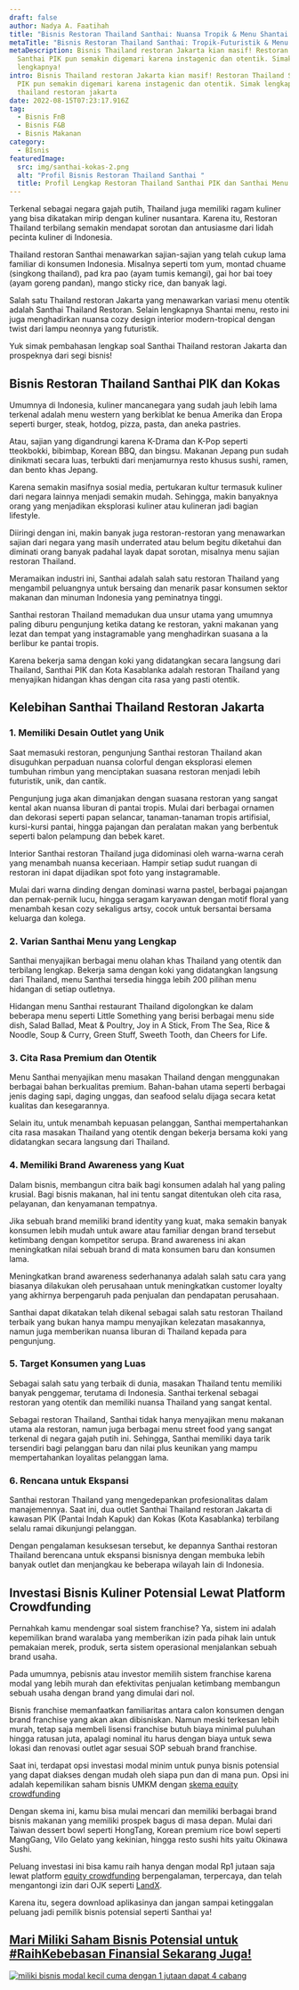 ```yaml
---
draft: false
author: Nadya A. Faatihah
title: "Bisnis Restoran Thailand Santhai: Nuansa Tropik & Menu Shantai Otentik"
metaTitle: "Bisnis Restoran Thailand Santhai: Tropik-Futuristik & Menu Otentik! "
metaDescription: Bisnis Thailand restoran Jakarta kian masif! Restoran Thailand
  Santhai PIK pun semakin digemari karena instagenic dan otentik. Simak
  lengkapnya!
intro: Bisnis Thailand restoran Jakarta kian masif! Restoran Thailand Santhai
  PIK pun semakin digemari karena instagenic dan otentik. Simak lengkapnya!
  thailand restoran jakarta
date: 2022-08-15T07:23:17.916Z
tag:
  - Bisnis FnB
  - Bisnis F&B
  - Bisnis Makanan
category:
  - BIsnis
featuredImage:
  src: img/santhai-kokas-2.png
  alt: "Profil Bisnis Restoran Thailand Santhai "
  title: Profil Lengkap Restoran Thailand Santhai PIK dan Santhai Menu
---
```

<!--StartFragment-->

Terkenal sebagai negara gajah putih, Thailand juga memiliki ragam kuliner yang bisa dikatakan mirip dengan kuliner nusantara. Karena itu, Restoran Thailand terbilang semakin mendapat sorotan dan antusiasme dari lidah pecinta kuliner di Indonesia.

Thailand restoran Santhai menawarkan sajian-sajian yang telah cukup lama familiar di konsumen Indonesia. Misalnya seperti tom yum, montad chuame (singkong thailand), pad kra pao (ayam tumis kemangi), gai hor bai toey (ayam goreng pandan), mango sticky rice, dan banyak lagi.

Salah satu Thailand restoran Jakarta yang menawarkan variasi menu otentik adalah Santhai Thailand Restoran. Selain lengkapnya Shantai menu, resto ini juga menghadirkan nuansa cozy design interior modern-tropical dengan twist dari lampu neonnya yang futuristik.

Yuk simak pembahasan lengkap soal Santhai Thailand restoran Jakarta dan prospeknya dari segi bisnis!

## Bisnis Restoran Thailand Santhai PIK dan Kokas 

Umumnya di Indonesia, kuliner mancanegara yang sudah jauh lebih lama terkenal adalah menu western yang berkiblat ke benua Amerika dan Eropa seperti burger, steak, hotdog, pizza, pasta, dan aneka pastries. 

Atau, sajian yang digandrungi karena K-Drama dan K-Pop seperti tteokbokki, bibimbap, Korean BBQ, dan bingsu. Makanan Jepang pun sudah dinikmati secara luas, terbukti dari menjamurnya resto khusus sushi, ramen, dan bento khas Jepang. 

Karena semakin masifnya sosial media, pertukaran kultur termasuk kuliner dari negara lainnya menjadi semakin mudah. Sehingga, makin banyaknya orang yang menjadikan eksplorasi kuliner atau kulineran jadi bagian lifestyle.

Diiringi dengan ini, makin banyak juga restoran-restoran yang menawarkan sajian dari negara yang masih underrated atau belum begitu diketahui dan diminati orang banyak padahal layak dapat sorotan, misalnya menu sajian restoran Thailand.

Meramaikan industri ini, Santhai adalah salah satu restoran Thailand yang mengambil peluangnya untuk bersaing dan menarik pasar konsumen sektor makanan dan minuman Indonesia yang peminatnya tinggi. 

Santhai restoran Thailand memadukan dua unsur utama yang umumnya paling diburu pengunjung ketika datang ke restoran, yakni makanan yang lezat dan tempat yang instagramable yang menghadirkan suasana a la berlibur ke pantai tropis. 

Karena bekerja sama dengan koki yang didatangkan secara langsung dari Thailand, Santhai PIK dan Kota Kasablanka adalah restoran Thailand yang menyajikan hidangan khas dengan cita rasa yang pasti otentik. 

## Kelebihan Santhai Thailand Restoran Jakarta

### 1. Memiliki Desain Outlet yang Unik

Saat memasuki restoran, pengunjung Santhai restoran Thailand akan disuguhkan perpaduan nuansa colorful dengan eksplorasi elemen tumbuhan rimbun yang menciptakan suasana restoran menjadi lebih futuristik, unik, dan cantik. 

Pengunjung juga akan dimanjakan dengan suasana restoran yang sangat kental akan nuansa liburan di pantai tropis. Mulai dari berbagai ornamen dan dekorasi seperti papan selancar, tanaman-tanaman tropis artifisial, kursi-kursi pantai, hingga pajangan dan peralatan makan yang berbentuk seperti balon pelampung dan bebek karet. 

Interior Santhai restoran Thailand juga didominasi oleh warna-warna cerah yang menambah nuansa keceriaan. Hampir setiap sudut ruangan di restoran ini dapat dijadikan spot foto yang instagramable. 

Mulai dari warna dinding dengan dominasi warna pastel, berbagai pajangan dan pernak-pernik lucu, hingga seragam karyawan dengan motif floral yang menambah kesan cozy sekaligus artsy, cocok untuk bersantai bersama keluarga dan kolega.

### 2. Varian Santhai Menu yang Lengkap

Santhai menyajikan berbagai menu olahan khas Thailand yang otentik dan terbilang lengkap. Bekerja sama dengan koki yang didatangkan langsung dari Thailand, menu Santhai tersedia hingga lebih 200 pilihan menu hidangan di setiap outletnya.

Hidangan menu Santhai restaurant Thailand digolongkan ke dalam beberapa menu seperti Little Something yang berisi berbagai menu side dish, Salad Ballad, Meat & Poultry, Joy in A Stick, From The Sea, Rice & Noodle, Soup & Curry, Green Stuff, Sweeth Tooth, dan Cheers for Life.

### 3. Cita Rasa Premium dan Otentik 

Menu Santhai menyajikan menu masakan Thailand dengan menggunakan berbagai bahan berkualitas premium. Bahan-bahan utama seperti berbagai jenis daging sapi, daging unggas, dan seafood selalu dijaga secara ketat kualitas dan kesegarannya. 

Selain itu, untuk menambah kepuasan pelanggan, Santhai mempertahankan cita rasa masakan Thailand yang otentik dengan bekerja bersama koki yang didatangkan secara langsung dari Thailand. 

### 4. Memiliki Brand Awareness yang Kuat

Dalam bisnis, membangun citra baik bagi konsumen adalah hal yang paling krusial. Bagi bisnis makanan, hal ini tentu sangat ditentukan oleh cita rasa, pelayanan, dan kenyamanan tempatnya. 

Jika sebuah brand memiliki brand identity yang kuat, maka semakin banyak konsumen lebih mudah untuk aware atau familiar dengan brand tersebut ketimbang dengan kompetitor serupa. Brand awareness ini akan meningkatkan nilai sebuah brand di mata konsumen baru dan konsumen lama.

Meningkatkan brand awareness sederhananya adalah salah satu cara yang biasanya dilakukan oleh perusahaan untuk meningkatkan customer loyalty yang akhirnya berpengaruh pada penjualan dan pendapatan perusahaan.

Santhai dapat dikatakan telah dikenal sebagai salah satu restoran Thailand terbaik yang bukan hanya mampu menyajikan kelezatan masakannya, namun juga memberikan nuansa liburan di Thailand kepada para pengunjung. 

### 5. Target Konsumen yang Luas

Sebagai salah satu yang terbaik di dunia, masakan Thailand tentu memiliki banyak penggemar, terutama di Indonesia. Santhai terkenal sebagai restoran yang otentik dan memiliki nuansa Thailand yang sangat kental. 

Sebagai restoran Thailand, Santhai tidak hanya menyajikan menu makanan utama ala restoran, namun juga berbagai menu street food yang sangat terkenal di negara gajah putih ini. Sehingga, Santhai memiliki daya tarik tersendiri bagi pelanggan baru dan nilai plus keunikan yang mampu mempertahankan loyalitas pelanggan lama.

### 6. Rencana untuk Ekspansi

Santhai restoran Thailand yang mengedepankan profesionalitas dalam manajemennya. Saat ini, dua outlet Santhai Thailand restoran Jakarta di kawasan PIK (Pantai Indah Kapuk) dan Kokas (Kota Kasablanka) terbilang selalu ramai dikunjungi pelanggan. 

Dengan pengalaman kesuksesan tersebut, ke depannya Santhai restoran Thailand berencana untuk ekspansi bisnisnya dengan membuka lebih banyak outlet dan menjangkau ke beberapa wilayah lain di Indonesia.

## Investasi Bisnis Kuliner Potensial Lewat Platform Crowdfunding 

Pernahkah kamu mendengar soal sistem franchise? Ya, sistem ini adalah kepemilikan brand waralaba yang memberikan izin pada pihak lain untuk pemakaian merek, produk, serta sistem operasional menjalankan sebuah brand usaha.

Pada umumnya, pebisnis atau investor memilih sistem franchise karena modal yang lebih murah dan efektivitas penjualan ketimbang membangun sebuah usaha dengan brand yang dimulai dari nol. 

Bisnis franchise memanfaatkan familiaritas antara calon konsumen dengan brand franchise yang akan akan dibisniskan. Namun meski terkesan lebih murah, tetap saja membeli lisensi franchise butuh biaya minimal puluhan hingga ratusan juta, apalagi nominal itu harus dengan biaya untuk sewa lokasi dan renovasi outlet agar sesuai SOP sebuah brand franchise.

Saat ini, terdapat opsi investasi modal minim untuk punya bisnis potensial yang dapat diakses dengan mudah oleh siapa pun dan di mana pun. Opsi ini adalah kepemilikan saham bisnis UMKM dengan [skema equity crowdfunding](https://landx.id/)

Dengan skema ini, kamu bisa mulai mencari dan memiliki berbagai brand bisnis makanan yang memiliki prospek bagus di masa depan. Mulai dari Taiwan dessert bowl seperti HongTang, Korean premium rice bowl seperti MangGang, Vilo Gelato yang kekinian, hingga resto sushi hits yaitu Okinawa Sushi. 

Peluang investasi ini bisa kamu raih hanya dengan modal Rp1 jutaan saja lewat platform [equity crowdfunding](https://landx.id/) berpengalaman, terpercaya, dan telah mengantongi izin dari OJK seperti [LandX](https://landx.id/). 

Karena itu, segera download aplikasinya dan jangan sampai ketinggalan peluang jadi pemilik bisnis potensial seperti Santhai ya!

## [Mari Miliki Saham Bisnis Potensial untuk #RaihKebebasan Finansial Sekarang Juga!](https://landx.id/project/?utm_source=Blog&utm_medium=organic+keyword&utm_campaign=blog&utm_id=Blog)

<!--StartFragment-->

[![miliki bisnis modal kecil cuma dengan 1 jutaan dapat 4 cabang ](https://accountgram-production.sfo2.cdn.digitaloceanspaces.com/landx_ghost/2021/11/jadi-owner-bisnis-hanya-1-jutaan-dengan-cuan-yang-sangat-menjanjikan.png)](https://landx.id/project/?utm_source=Blog&utm_medium=organic+keyword&utm_campaign=blog&utm_id=Blog)

<!--EndFragment-->